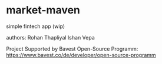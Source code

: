 # market-maven
simple fintech app (wip)

authors:
Rohan Thapliyal
Ishan Vepa

Project Supported by Bavest Open-Source Programm: https://www.bavest.co/de/developer/open-source-programm

